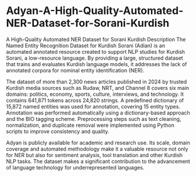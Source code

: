 # Adyan-A-High-Quality-Automated-NER-Dataset-for-Sorani-Kurdish
A High-Quality Automated NER Dataset for Sorani Kurdish
Description
The Named Entity Recognition Dataset for Kurdish Sorani (Adian) is an automated annotated resource created to support NLP studies for Kurdish Sorani, a low-resource language. By providing a large, structured dataset that trains and evaluates Kurdish language models, it addresses the lack of annotated corpora for nominal entity identification (NER).

The dataset of more than 2,300 news articles published in 2024 by trusted Kurdish media sources such as Rudaw, NRT, and Channel 8 covers six main domains: politics, economy, sports, culture, interviews, and technology. It contains 641,871 tokens across 24,820 strings. A predefined dictionary of 15,872 named entities was used for annotation, covering 15 entity types. Annotation was performed automatically using a dictionary-based approach and the BIO tagging scheme. Preprocessing steps such as text cleaning, normalization, and duplicate removal were implemented using Python scripts to improve consistency and quality.

Adyan is publicly available for academic and research use. Its scale, domain coverage and automated methodology make it a valuable resource not only for NER but also for sentiment analysis, tool translation and other Kurdish NLP tasks. The dataset makes a significant contribution to the advancement of language technology for underrepresented languages.
